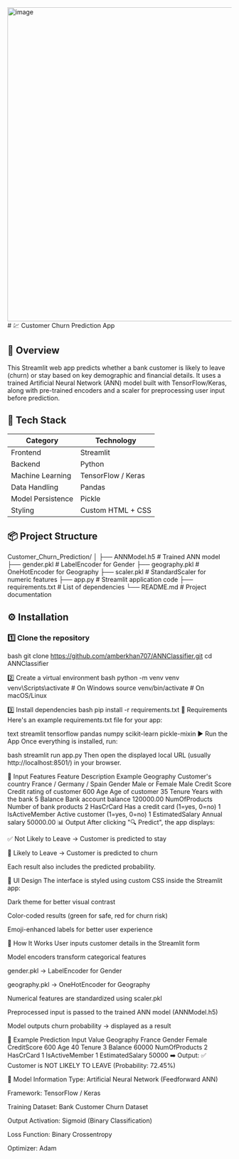 <img width="913" height="706" alt="image" src="https://github.com/user-attachments/assets/388c09ed-cdfe-425a-9d5c-916da6f31987" />
# 💹 Customer Churn Prediction App

## 🚀 Overview

This Streamlit web app predicts whether a bank customer is likely to leave (churn) or stay based on key demographic and financial details. It uses a trained Artificial Neural Network (ANN) model built with TensorFlow/Keras, along with pre-trained encoders and a scaler for preprocessing user input before prediction.

## 🧠 Tech Stack

| Category | Technology |
|----------|------------|
| Frontend | Streamlit |
| Backend | Python |
| Machine Learning | TensorFlow / Keras |
| Data Handling | Pandas |
| Model Persistence | Pickle |
| Styling | Custom HTML + CSS |

## 📦 Project Structure
Customer_Churn_Prediction/
│
├── ANNModel.h5 # Trained ANN model
├── gender.pkl # LabelEncoder for Gender
├── geography.pkl # OneHotEncoder for Geography
├── scaler.pkl # StandardScaler for numeric features
├── app.py # Streamlit application code
├── requirements.txt # List of dependencies
└── README.md # Project documentation


## ⚙️ Installation

### 1️⃣ Clone the repository
bash
git clone https://github.com/amberkhan707/ANNClassifier.git
cd ANNClassifier

2️⃣ Create a virtual environment
bash
python -m venv venv
venv\Scripts\activate        # On Windows
source venv/bin/activate     # On macOS/Linux

3️⃣ Install dependencies
bash
pip install -r requirements.txt
📂 Requirements
Here's an example requirements.txt file for your app:

text
streamlit
tensorflow
pandas
numpy
scikit-learn
pickle-mixin
▶️ Run the App
Once everything is installed, run:

bash
streamlit run app.py
Then open the displayed local URL (usually http://localhost:8501/) in your browser.

🧩 Input Features
Feature	Description	Example
Geography	Customer's country	France / Germany / Spain
Gender	Male or Female	Male
Credit Score	Credit rating of customer	600
Age	Age of customer	35
Tenure	Years with the bank	5
Balance	Bank account balance	120000.00
NumOfProducts	Number of bank products	2
HasCrCard	Has a credit card (1=yes, 0=no)	1
IsActiveMember	Active customer (1=yes, 0=no)	1
EstimatedSalary	Annual salary	50000.00
📊 Output
After clicking "🔍 Predict", the app displays:

✅ Not Likely to Leave → Customer is predicted to stay

🚨 Likely to Leave → Customer is predicted to churn

Each result also includes the predicted probability.

🎨 UI Design
The interface is styled using custom CSS inside the Streamlit app:

Dark theme for better visual contrast

Color-coded results (green for safe, red for churn risk)

Emoji-enhanced labels for better user experience

🧮 How It Works
User inputs customer details in the Streamlit form

Model encoders transform categorical features

gender.pkl → LabelEncoder for Gender

geography.pkl → OneHotEncoder for Geography

Numerical features are standardized using scaler.pkl

Preprocessed input is passed to the trained ANN model (ANNModel.h5)

Model outputs churn probability → displayed as a result

🧪 Example Prediction
Input	Value
Geography	France
Gender	Female
CreditScore	600
Age	40
Tenure	3
Balance	60000
NumOfProducts	2
HasCrCard	1
IsActiveMember	1
EstimatedSalary	50000
➡️ Output:
✅ Customer is NOT LIKELY TO LEAVE (Probability: 72.45%)

🧰 Model Information
Type: Artificial Neural Network (Feedforward ANN)

Framework: TensorFlow / Keras

Training Dataset: Bank Customer Churn Dataset

Output Activation: Sigmoid (Binary Classification)

Loss Function: Binary Crossentropy

Optimizer: Adam


